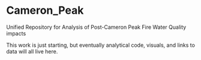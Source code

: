 # Cameron_Peak
Unified Repository for Analysis of Post-Cameron Peak Fire Water Quality impacts

This work is just starting, but eventually analytical code, visuals, and links to data will all live here. 
